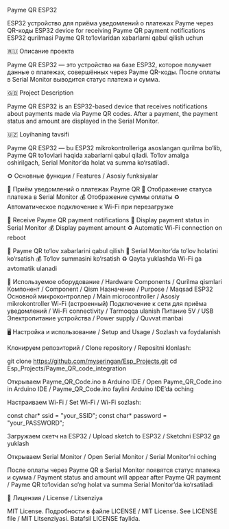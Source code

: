 Payme QR ESP32

ESP32 устройство для приёма уведомлений о платежах Payme через QR-коды
ESP32 device for receiving Payme QR payment notifications
ESP32 qurilmasi Payme QR to‘lovlaridan xabarlarni qabul qilish uchun

🇷🇺 Описание проекта

Payme QR ESP32 — это устройство на базе ESP32, которое получает данные о платежах, совершённых через Payme QR-коды.
После оплаты в Serial Monitor выводится статус платежа и сумма.

🇬🇧 Project Description

Payme QR ESP32 is an ESP32-based device that receives notifications about payments made via Payme QR codes.
After a payment, the payment status and amount are displayed in the Serial Monitor.

🇺🇿 Loyihaning tavsifi

Payme QR ESP32 — bu ESP32 mikrokontrolleriga asoslangan qurilma bo‘lib, Payme QR to‘lovlari haqida xabarlarni qabul qiladi.
To‘lov amalga oshirilgach, Serial Monitor’da holat va summa ko‘rsatiladi.

⚙️ Основные функции / Features / Asosiy funksiyalar

📡 Приём уведомлений о платежах Payme QR
🔐 Отображение статуса платежа в Serial Monitor
💰 Отображение суммы оплаты
♻️ Автоматическое подключение к Wi-Fi при перезагрузке

📡 Receive Payme QR payment notifications
🔐 Display payment status in Serial Monitor
💰 Display payment amount
♻️ Automatic Wi-Fi connection on reboot

📡 Payme QR to‘lov xabarlarini qabul qilish
🔐 Serial Monitor’da to‘lov holatini ko‘rsatish
💰 To‘lov summasini ko‘rsatish
♻️ Qayta yuklashda Wi-Fi ga avtomatik ulanadi

🧩 Используемое оборудование / Hardware Components / Qurilma qismlari
Компонент / Component / Qism	Назначение / Purpose / Maqsad
ESP32	Основной микроконтроллер / Main microcontroller / Asosiy mikrokontroller
Wi-Fi (встроенный)	Подключение к сети для приёма уведомлений / Wi-Fi connectivity / Tarmoqqa ulanish
Питание 5V / USB	Электропитание устройства / Power supply / Quvvat manbai

🖥️ Настройка и использование / Setup and Usage / Sozlash va foydalanish

Клонируем репозиторий / Clone repository / Repositni klonlash:

git clone https://github.com/myseringan/Esp_Projects.git
cd Esp_Projects/Payme_QR_code_integration


Открываем Payme_QR_Code.ino в Arduino IDE / Open Payme_QR_Code.ino in Arduino IDE / Payme_QR_Code.ino faylini Arduino IDE’da oching

Настраиваем Wi-Fi / Set Wi-Fi / Wi-Fi sozlash:

const char* ssid = "your_SSID";
const char* password = "your_PASSWORD";


Загружаем скетч на ESP32 / Upload sketch to ESP32 / Sketchni ESP32 ga yuklash

Открываем Serial Monitor / Open Serial Monitor / Serial Monitor’ni oching

После оплаты через Payme QR в Serial Monitor появятся статус платежа и сумма / Payment status and amount will appear after Payme QR payment / Payme QR to‘lovidan so‘ng holat va summa Serial Monitor’da ko‘rsatiladi

📄 Лицензия / License / Litsenziya

MIT License. Подробности в файле LICENSE / MIT License. See LICENSE file / MIT Litsenziyasi. Batafsil LICENSE faylida.
